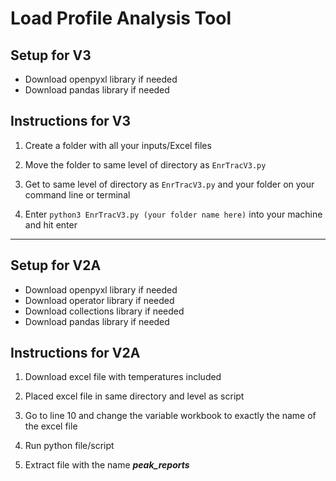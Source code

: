 # Load Profile Analysis Tool

## Setup for V3

- Download openpyxl library if needed
- Download pandas library if needed

## Instructions for V3

1. Create a folder with all your inputs/Excel files

2. Move the folder to same level of directory as ``EnrTracV3.py``

3. Get to same level of directory as ``EnrTracV3.py`` and your folder on your command line or terminal

4. Enter ``python3 EnrTracV3.py (your folder name here)`` into your machine and hit enter

-----

## Setup for V2A

- Download openpyxl library if needed
- Download operator library if needed
- Download collections library if needed
- Download pandas library if needed

## Instructions for V2A

1. Download excel file with temperatures included

2. Placed excel file in same directory and level as script

3. Go to line 10 and change the variable workbook to exactly the name of the excel file

4. Run python file/script

5. Extract file with the name ***peak_reports***

